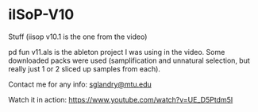 # iISoP-V10
Stuff (iisop v10.1 is the one from the video)

pd fun v11.als is the ableton project I was using in the video. 
Some downloaded packs were used (samplification and unnatural selection, but really just 1 or 2 sliced up samples from each). 

Contact me for any info: sglandry@mtu.edu


Watch it in action: https://www.youtube.com/watch?v=UE_D5Ptdm5I
